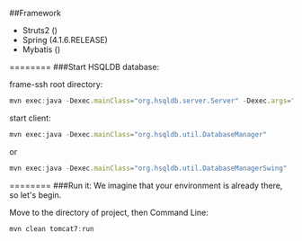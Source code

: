 ##Framework

* Struts2 ()
* Spring (4.1.6.RELEASE)
* Mybatis ()

========
###Start HSQLDB database:

frame-ssh root directory:
```javascript
mvn exec:java -Dexec.mainClass="org.hsqldb.server.Server" -Dexec.args="-database.0  file:target/data/test"
```
start client:
```javascript
mvn exec:java -Dexec.mainClass="org.hsqldb.util.DatabaseManager"
```
or
```javascript
mvn exec:java -Dexec.mainClass="org.hsqldb.util.DatabaseManagerSwing"
```

========
###Run it:
We imagine that your environment is already there, so let's begin.

Move to the directory of project, then
Command Line:
```javascript
mvn clean tomcat7:run
```